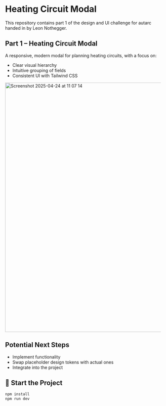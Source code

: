 # Heating Circuit Modal

This repository contains part 1 of the design and UI challenge for autarc handed in by Leon Nothegger.


## Part 1 – Heating Circuit Modal

A responsive, modern modal for planning heating circuits, with a focus on:

- Clear visual hierarchy
- Intuitive grouping of fields
- Consistent UI with Tailwind CSS


<img width="807" alt="Screenshot 2025-04-24 at 11 07 14" src="https://github.com/user-attachments/assets/21d0a49e-94d3-4e69-8bf5-5d4a7aea6484" />

## Potential Next Steps

- Implement functionality
- Swap placeholder design tokens with actual ones
- Integrate into the project

## 🚀 Start the Project

```bash
npm install
npm run dev
